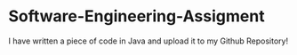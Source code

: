 # Software-Engineering-Assigment
I have written a piece of code in Java and upload it to my Github Repository!
